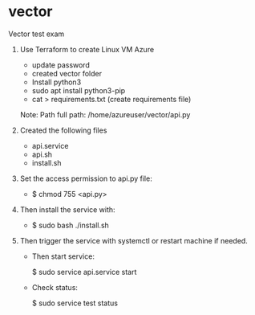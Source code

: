 # vector
Vector test exam

1. Use Terraform to create Linux VM Azure
	- update password
	- created vector folder
	- Install python3
	- sudo apt install python3-pip
	- cat > requirements.txt (create requirements file)

	Note: 
	Path full path: /home/azureuser/vector/api.py

2. Created the following files
    - api.service
    - api.sh
    - install.sh

3. Set the access permission to api.py file:

    - $ chmod 755 <api.py>

4. Then install the service with:

    - $ sudo bash ./install.sh

5. Then trigger the service with systemctl or restart machine if needed.

    - Then start service:

        $ sudo service api.service start

    - Check status:

        $ sudo service test status
